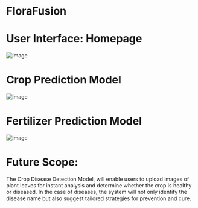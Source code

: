 # FloraFusion

# User Interface: Homepage
![image](https://github.com/user-attachments/assets/23db4491-3a7e-4e14-9aa1-70f394dac2cb)
# Crop Prediction Model
![image](https://github.com/user-attachments/assets/a85649a8-eb36-4274-a334-13cc8e43b2f9) 
# Fertilizer Prediction Model
![image](https://github.com/user-attachments/assets/4029d42b-713b-49a5-b84a-7e6ea0c72895)

# Future Scope: 
The Crop Disease Detection Model, will enable users to upload images of plant leaves for instant
analysis and determine whether the crop is healthy or diseased. In the case of diseases, the system
will not only identify the disease name but also suggest tailored strategies for prevention and cure.

 
